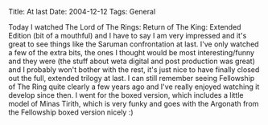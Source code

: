 Title: At last
Date: 2004-12-12
Tags: General

Today I watched The Lord of The Rings: Return of The King: Extended Edition (bit of a mouthful) and I have to say I am very impressed and it's great to see things like the Saruman confrontation at last.
I've only watched a few of the extra bits, the ones I thought would be most interesting/funny and they were (the stuff about weta digital and post production was great) and I probably won't bother with the rest, it's just nice to have finally closed out the full, extended trilogy at last. I can still remember seeing Fellowship of The Ring quite clearly a few years ago and I've really enjoyed watching it develop since then.
I went for the boxed version, which includes a little model of Minas Tirith, which is very funky and goes with the Argonath from the Fellowship boxed version nicely :)
